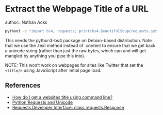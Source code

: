 # Extract the Webpage Title of a URL

author:: Nathan Acks

```bash
python3 -c "import bs4, requests; print(bs4.BeautifulSoup(requests.get('$URL').text).title.text)"
```

This needs the python3-bs4 package on Debian-based distribution. Note that we use the .text method  instead of .content to ensure that we get back a unicode string (rather than just the raw bytes, which can and will get mangled by anything you pipe this into).

NOTE: This won’t work on webpages for sites like Twitter that set the `<title/>` using JavaScript after initial page load.

## References

* [How do I get a websites title using command line?](https://unix.stackexchange.com/a/563920)
* [Python Requests and Unicode](https://stackoverflow.com/a/12843406)
* [Requests Developer Interface: class requests.Response](https://docs.python-requests.org/en/latest/api/#requests.Response)

